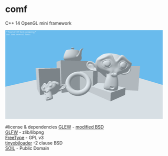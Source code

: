 # comf
C++ 14 OpenGL mini framework

![Screenshot](https://raw.githubusercontent.com/Tchayen/comf/master/screenshot.png)


#license & dependencies
[GLEW](https://github.com/nigels-com/glew) - [modified BSD](http://glew.sourceforge.net/glew.tx)  
[GLFW](http://www.glfw.org/) - zlib/libpng  
[FreeType](https://www.freetype.org/) - GPL v3  
[tinyobjloader](https://syoyo.github.io/tinyobjloader/) -2  clause BSD  
[SOIL](http://www.lonesock.net/soil.html) - Public Domain  

